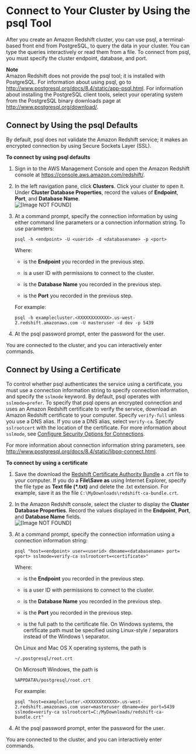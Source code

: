 # Connect to Your Cluster by Using the psql Tool<a name="connecting-from-psql"></a>

After you create an Amazon Redshift cluster, you can use psql, a terminal\-based front end from PostgreSQL, to query the data in your cluster\. You can type the queries interactively or read them from a file\. To connect from psql, you must specify the cluster endpoint, database, and port\.

**Note**  
 Amazon Redshift does not provide the psql tool; it is installed with PostgreSQL\. For information about using psql, go to [http://www\.postgresql\.org/docs/8\.4/static/app\-psql\.html](http://www.postgresql.org/docs/8.4/static/app-psql.html)\. For information about installing the PostgreSQL client tools, select your operating system from the PostgreSQL binary downloads page at [http://www\.postgresql\.org/download/](http://www.postgresql.org/download/)\.

## Connect by Using the psql Defaults<a name="connecting-from-psql-default"></a>

By default, psql does not validate the Amazon Redshift service; it makes an encrypted connection by using Secure Sockets Layer \(SSL\)\.

**To connect by using psql defaults**

1. Sign in to the AWS Management Console and open the Amazon Redshift console at [https://console\.aws\.amazon\.com/redshift/](https://console.aws.amazon.com/redshift/)\.

1. In the left navigation pane, click **Clusters**\. Click your cluster to open it\. Under **Cluster Database Properties**, record the values of **Endpoint**, **Port**, and **Database Name**\.  
![\[Image NOT FOUND\]](http://docs.aws.amazon.com/redshift/latest/mgmt/images/rs-mgmt-clusters-cluster-database-properties.png)

1. At a command prompt, specify the connection information by using either command line parameters or a connection information string\. To use parameters:

   ```
   psql -h <endpoint> -U <userid> -d <databasename> -p <port>
   ```

    Where: 

   +  *<endpoint>* is the **Endpoint** you recorded in the previous step\.

   +  *<userid>* is a user ID with permissions to connect to the cluster\.

   +  *<databasename>* is the **Database Name** you recorded in the previous step\.

   +  *<port>* is the **Port** you recorded in the previous step\.

   For example:

   ```
   psql -h examplecluster.<XXXXXXXXXXXX>.us-west-2.redshift.amazonaws.com -U masteruser -d dev -p 5439
   ```

1.  At the psql password prompt, enter the password for the *<userid>* user\.

 You are connected to the cluster, and you can interactively enter commands\.

## Connect by Using a Certificate<a name="connecting-from-psql-ssl"></a>

To control whether psql authenticates the service using a certificate, you must use a connection information string to specify connection information, and specify the `sslmode` keyword\. By default, psql operates with `sslmode=prefer`\. To specify that psql opens an encrypted connection and uses an Amazon Redshift certificate to verify the service, download an Amazon Redshift certificate to your computer\. Specify `verify-full` unless you use a DNS alias\. If you use a DNS alias, select v`erify-ca`\. Specify `sslrootcert` with the location of the certificate\. For more information about `sslmode`, see [Configure Security Options for Connections](connecting-ssl-support.md)\. 

 For more information about connection information string parameters, see [http://www\.postgresql\.org/docs/8\.4/static/libpq\-connect\.html](http://www.postgresql.org/docs/8.4/static/libpq-connect.html)\.

**To connect by using a certificate**

1.  Save the download the [Redshift Certificate Authority Bundle](https://s3.amazonaws.com/redshift-downloads/redshift-ca-bundle.crt) a \.crt file to your computer\. If you do a **File\\Save as** using Internet Explorer, specify the file type as **Text file \(\*\.txt\)** and delete the \.txt extension\. For example, save it as the file `C:\MyDownloads\redshift-ca-bundle.crt`\.

1.  In the Amazon Redshift console, select the cluster to display the **Cluster Database Properties**\. Record the values displayed in the **Endpoint**, **Port**, and **Database Name** fields\.  
![\[Image NOT FOUND\]](http://docs.aws.amazon.com/redshift/latest/mgmt/images/rs-mgmt-clusters-cluster-database-properties.png)

1. At a command prompt, specify the connection information using a connection information string:

   ```
   psql "host=<endpoint> user=<userid> dbname=<databasename> port=<port> sslmode=verify-ca sslrootcert=<certificate>"
   ```

    Where: 

   +  *<endpoint>* is the **Endpoint** you recorded in the previous step\.

   +  *<userid>* is a user ID with permissions to connect to the cluster\.

   +  *<databasename>* is the **Database Name** you recorded in the previous step\.

   +  *<port>* is the **Port** you recorded in the previous step\.

   +  *<certificate>* is the full path to the certificate file\. On Windows systems, the certificate path must be specified using Linux\-style / separators instead of the Windows \\ separator\.

     On Linux and Mac OS X operating systems, the path is 

     ```
     ~/.postgresql/root.crt
     ```

     On Microsoft Windows, the path is 

     ```
     %APPDATA%/postgresql/root.crt
     ```

   For example:

   ```
   psql "host=examplecluster.<XXXXXXXXXXXX>.us-west-2.redshift.amazonaws.com user=masteruser dbname=dev port=5439 sslmode=verify-ca sslrootcert=C:/MyDownloads/redshift-ca-bundle.crt"
   ```

1.  At the psql password prompt, enter the password for the *<userid>* user\.

 You are connected to the cluster, and you can interactively enter commands\.